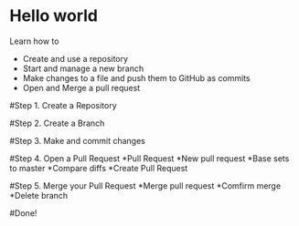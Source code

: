 # Hello world
Learn how to
* Create and use a repository
* Start and manage a new branch
* Make changes to a file and push them to GitHub as commits
* Open and Merge a pull request

#Step 1. Create a Repository

#Step 2. Create a Branch

#Step 3. Make and commit changes

#Step 4. Open a Pull Request
*Pull Request
*New pull request
*Base sets to master
*Compare diffs
*Create Pull Request

#Step 5. Merge your Pull Request
*Merge pull request
*Comfirm merge
*Delete branch

#Done!
